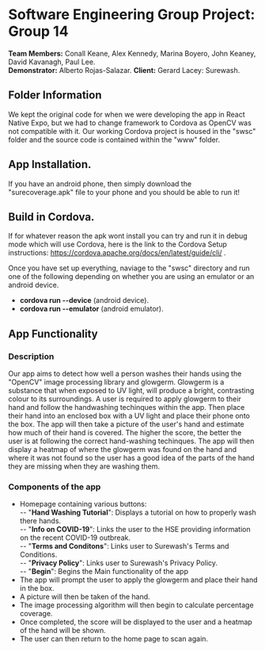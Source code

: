 # **Software Engineering Group Project: Group 14**  
 **Team Members:** Conall Keane, Alex Kennedy, Marina Boyero, John Keaney, David Kavanagh, Paul Lee.  
 **Demonstrator:** Alberto Rojas-Salazar.
**Client:** Gerard Lacey: Surewash.

## Folder Information
We kept the original code for when we were developing the app in React Native Expo, but we had to change framework to Cordova as OpenCV was not compatible with it. Our working Cordova project is housed in the "swsc" folder and the source code is contained within the "www" folder.

## App Installation.
If you have an android phone, then simply download the "surecoverage.apk" file to your phone and you should be able to run it!

## Build in Cordova.
If for whatever reason the apk wont install you can try and run it in debug mode which will use Cordova, here is the link to the Cordova Setup instructions: https://cordova.apache.org/docs/en/latest/guide/cli/ .

Once you have set up everything, naviage to the "swsc" directory and run one of the following depending on whether you are using an emulator or an android device.
- **cordova run --device**  (android device).
- **cordova run --emulator** (android emulator).

## App Functionality
### Description
Our app aims to detect how well a person washes their hands using the "OpenCV" image processing library and glowgerm. Glowgerm is a substance that when exposed to UV light, will produce a bright, contrasting colour to its surroundings. A user is required to apply glowgerm to their hand and follow the handwashing techinques within the app. Then place their hand into an enclosed box with a UV light and place their phone onto the box. The app will then take a picture of the user's hand and estimate how much of their hand is covered. The higher the score, the better the user is at following the correct hand-washing techinques. The app will then display a heatmap of where the glowgerm was found on the hand and where it was not found so the user has a good idea of the parts of the hand they are missing when they are washing them.

### Components of the app
- Homepage containing various buttons:  
-- "**Hand Washing Tutorial**": Displays a tutorial on how to properly wash there hands.  
-- "**Info on COVID-19**": Links the user to the HSE providing information on the recent COVID-19 outbreak.  
-- "**Terms and Conditons**": Links user to Surewash's Terms and Conditions.  
-- "**Privacy Policy**": Links user to Surewash's Privacy Policy.  
-- "**Begin**": Begins the Main functionality of the app  
- The app will prompt the user to apply the glowgerm and place their hand in the box.  
- A picture will then be taken of the hand.  
- The image processing algorithm will then begin to calculate percentage coverage.  
- Once completed, the score will be displayed to the user and a heatmap of the hand will be shown.  
- The user can then return to the home page to scan again.  
